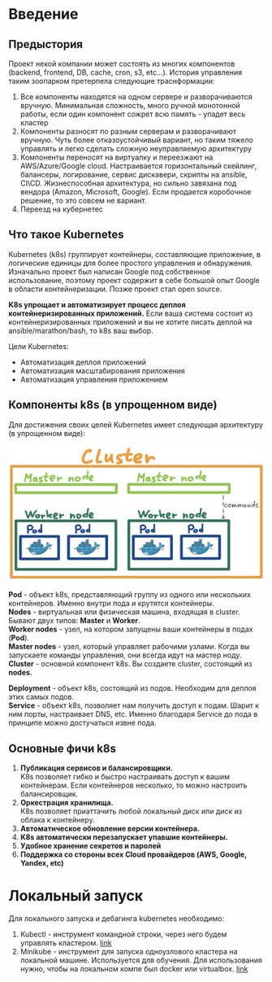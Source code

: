 # Введение

## Предыстория
Проект некой компании может состоять из многих компонентов (backend, frontend, DB, cache, cron, s3, etc...). История
управления таким зоопарком претерпела следующие траснформации:
1) Все компоненты находятся на одном сервере и разворачиваются вручную. Минимальная сложность, много ручной монотонной 
работы, если один компонент сожрет всю память - упадет весь кластер
2) Компоненты разносят по разным серверам и разворачивают вручную. Чуть более отказоустойчивый вариант, но таким 
тяжело управлять и легко сделать сложную неуправляемую архитектуру
3) Компоненты переносят на виртуалку и переезжают на AWS/Azure/Google cloud. Настраивается горизонтальный скейлинг, 
балансеры, логирование, сервис дискавери, скрипты на ansible, CI\CD. Жизнеспособная архитектура, но сильно завязана
под вендора (Amazon, Microsoft, Google). Если продается коробочное решение, то это совсем не вариант.
4) Переезд на кубернетес

## Что такое Kubernetes
Kubernetes (k8s) группирует контейнеры, составляющие приложение, в логические единицы для более простого управления и 
обнаружения. Изначально проект был написан Google под собственное использование, поэтому проект содержит в себе
большой опыт Google в области контейнеризации. Позже проект стал open source.

**K8s упрощает и автоматизирует процесс деплоя контейнеризированных приложений.** Если ваша система состоит из
контейнеризированных приложений и вы не хотите писать деплой на ansible/marathon/bash, то k8s ваш выбор.

Цели Kubernetes: 

- Автоматизация деплоя приложений
- Автоматизация масштабирования приложения
- Автоматизация управления приложением

## Компоненты k8s (в упрощенном виде)
Для достижения своих целей Kubernetes имеет следующая архитектуру (в упрощенном виде):

![k8s_components.png](../../../img/k8s/k8s_components.png)

**Pod** - объект k8s, представляющий группу из одного или нескольких контейнеров. Именно внутри пода и крутятся
контейнеры.  
**Nodes** - виртуальная или физическая машина, входящая в cluster. Бывают двух типов: **Master** и **Worker**.  
**Worker nodes** - узел, на котором запущены ваши контейнеры в подах (**Pod**).  
**Master nodes** - узел, который управляет рабочими узлами. Когда вы запускаете команды управления, они всегда идут на
мастер ноду.  
**Cluster** - основной компонент k8s. Вы создаете cluster, состоящий из **nodes**.

**Deployment** - объект k8s, состоящий из подов. Необходим для деплоя этих самых подов.  
**Service** - объект k8s, позволяет нам получить доступ к подам. Шарит к ним порты, настраивает DNS, etc. Именно 
благодаря Service до пода в принципе можно достучаться извне пода.

## Основные фичи k8s
1) **Публикация сервисов и балансировщики.**  
K8s позволяет гибко и быстро настраивать доступ к вашим контейнерам. Если контейнеров несколько, то можно 
настроить балансировщик. 
2) **Оркестрация хранилища.**  
K8s позволяет приаттачить любой локальный диск или диск из облака к контейнеру.
3) **Автоматическое обновление версии контейнера.**
4) **K8s автоматически перезапускает упавшие контейнеры.**
5) **Удобное хранение секретов и паролей**
6) **Поддержка со стороны всех Cloud провайдеров (AWS, Google, Yandex, etc)**

# Локальный запуск
Для локального запуска и дебагинга kubernetes необходимо:
1) Kubectl - инструмент командной строки, через него будем управлять кластером. [link](https://kubernetes.io/ru/docs/tasks/tools/install-kubectl/)
2) Minikube - инструмент для запуска одноузлового кластера на локальной машине. Используется для обучения. 
Для использования нужно, чтобы на локальном компе был docker или virtualbox. [link](https://kubernetes.io/ru/docs/tasks/tools/install-minikube/)
